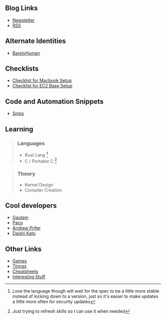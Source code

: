 ## Blog Links

- [Newsletter](/newsletter)
- [RSS](/blog.xml)

## Alternate Identities

- [BarelyHuman](https://barelyhuman.dev)

## Checklists

- [Checklist for Macbook Setup](/posts/macbook-setup-checklist.html)
- [Checklist for EC2 Base Setup](/posts/ec2-setup-checklist.html)

## Code and Automation Snippets

- [Snips](https://snips.reaper.im/)

## Learning

> ### Languages
>
> - Rust Lang [^1]
> - C / Portable C [^2]

[^1]: Love the language though will wait for the spec to be a little more stable instead of locking down to a version, just so it's easier to make updates a little more often for security updates
[^2]: Just trying to refresh skills so I can use it when needed

> ### Theory
>
> - Kernel Design
> - Compiler Creation

## Cool developers

- [Gautam](https://backendengineer.net/)
- [Paco](https://paco.sh/)
- [Andrew Prifer](https://github.com/AndrewPrifer)
- [Daishi Kato](https://blog.axlight.com/)

## Other Links

- [Games](/games.html)
- [Things](/things.html)
- [Cheatsheets](/cheatsheets/index.html)
- [Interesting Stuff](/interesting.html)
